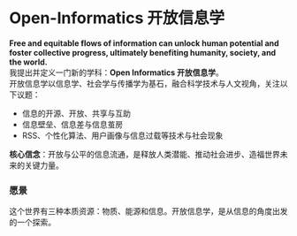 # Open-Informatics 开放信息学

**Free and equitable flows of information can unlock human potential and foster collective progress, ultimately benefiting humanity, society, and the world.**  
我提出并定义一门新的学科：**Open Informatics 开放信息学**。  
开放信息学以信息学、社会学与传播学为基石，融合科学技术与人文视角，关注以下议题：  

- 信息的开源、开放、共享与互助  
- 信息壁垒、信息差与信息茧房  
- RSS、个性化算法、用户画像与信息过载等技术与社会现象  

**核心信念**：开放与公平的信息流通，是释放人类潜能、推动社会进步、造福世界未来的关键力量。


### 愿景
这个世界有三种本质资源：物质、能源和信息。开放信息学，是从信息的角度出发的一个探索。
